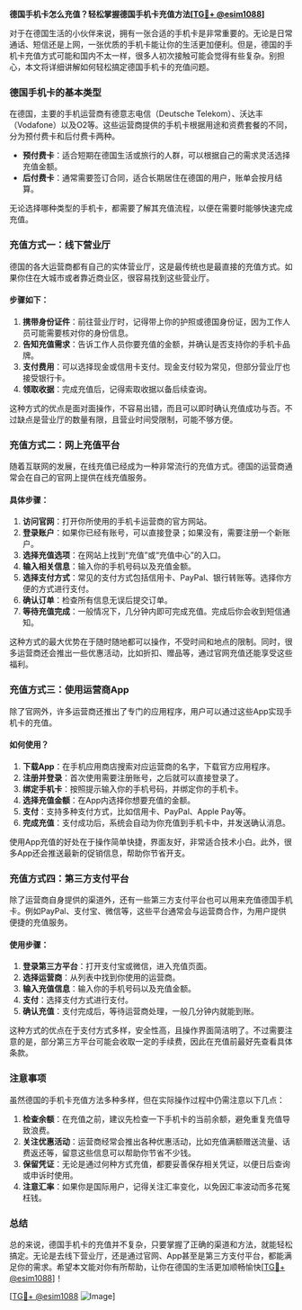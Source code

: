 **德国手机卡怎么充值？轻松掌握德国手机卡充值方法[[TG💪+ @esim1088](https://t.me/s/esim1088)]**

对于在德国生活的小伙伴来说，拥有一张合适的手机卡是非常重要的。无论是日常通话、短信还是上网，一张优质的手机卡能让你的生活更加便利。但是，德国的手机卡充值方式可能和国内不太一样，很多人初次接触可能会觉得有些复杂。别担心，本文将详细讲解如何轻松搞定德国手机卡的充值问题。

### 德国手机卡的基本类型

在德国，主要的手机运营商有德意志电信（Deutsche Telekom）、沃达丰（Vodafone）以及O2等。这些运营商提供的手机卡根据用途和资费套餐的不同，分为预付费卡和后付费卡两种。

- **预付费卡**：适合短期在德国生活或旅行的人群，可以根据自己的需求灵活选择充值金额。
- **后付费卡**：通常需要签订合同，适合长期居住在德国的用户，账单会按月结算。

无论选择哪种类型的手机卡，都需要了解其充值流程，以便在需要时能够快速完成充值。

### 充值方式一：线下营业厅

德国的各大运营商都有自己的实体营业厅，这是最传统也是最直接的充值方式。如果你住在大城市或者靠近商业区，很容易找到这些营业厅。

#### 步骤如下：
1. **携带身份证件**：前往营业厅时，记得带上你的护照或德国身份证，因为工作人员可能需要核对你的身份信息。
2. **告知充值需求**：告诉工作人员你要充值的金额，并确认是否支持你的手机卡品牌。
3. **支付费用**：可以选择现金或信用卡支付。现金支付较为常见，但部分营业厅也接受银行卡。
4. **领取收据**：完成充值后，记得索取收据以备后续查询。

这种方式的优点是面对面操作，不容易出错，而且可以即时确认充值成功与否。不过缺点是营业厅的数量有限，且营业时间受限制，可能不够方便。

### 充值方式二：网上充值平台

随着互联网的发展，在线充值已经成为一种非常流行的充值方式。德国的运营商通常会在自己的官网上提供在线充值服务。

#### 具体步骤：
1. **访问官网**：打开你所使用的手机卡运营商的官方网站。
2. **登录账户**：如果你已经有账号，可以直接登录；如果没有，需要注册一个新账户。
3. **选择充值选项**：在网站上找到“充值”或“充值中心”的入口。
4. **输入相关信息**：输入你的手机号码以及充值金额。
5. **选择支付方式**：常见的支付方式包括信用卡、PayPal、银行转账等。选择你方便的方式进行支付。
6. **确认订单**：检查所有信息无误后提交订单。
7. **等待充值完成**：一般情况下，几分钟内即可完成充值。完成后你会收到短信通知。

这种方式的最大优势在于随时随地都可以操作，不受时间和地点的限制。同时，很多运营商还会推出一些优惠活动，比如折扣、赠品等，通过官网充值还能享受这些福利。

### 充值方式三：使用运营商App

除了官网外，许多运营商还推出了专门的应用程序，用户可以通过这些App实现手机卡的充值。

#### 如何使用？
1. **下载App**：在手机应用商店搜索对应运营商的名字，下载官方应用程序。
2. **注册并登录**：首次使用需要注册账号，之后就可以直接登录了。
3. **绑定手机卡**：按照提示输入你的手机号码，并绑定你的手机卡。
4. **选择充值金额**：在App内选择你想要充值的金额。
5. **支付**：支持多种支付方式，比如信用卡、PayPal、Apple Pay等。
6. **完成充值**：支付成功后，系统会自动为你充值到手机卡中，并发送确认消息。

使用App充值的好处在于操作简单快捷，界面友好，非常适合技术小白。此外，很多App还会推送最新的促销信息，帮助你节省开支。

### 充值方式四：第三方支付平台

除了运营商自身提供的渠道外，还有一些第三方支付平台也可以用来充值德国手机卡。例如PayPal、支付宝、微信等，这些平台通常会与运营商合作，为用户提供便捷的充值服务。

#### 使用步骤：
1. **登录第三方平台**：打开支付宝或微信，进入充值页面。
2. **选择运营商**：从列表中找到你使用的运营商。
3. **输入充值信息**：输入你的手机号码以及充值金额。
4. **支付**：选择支付方式进行支付。
5. **确认充值**：支付完成后，等待运营商处理，一般几分钟内就能到账。

这种方式的优点在于支付方式多样，安全性高，且操作界面简洁明了。不过需要注意的是，部分第三方平台可能会收取一定的手续费，因此在充值前最好先查看具体条款。

### 注意事项

虽然德国的手机卡充值方法多种多样，但在实际操作过程中仍需注意以下几点：

1. **检查余额**：在充值之前，建议先检查一下手机卡的当前余额，避免重复充值导致浪费。
2. **关注优惠活动**：运营商经常会推出各种优惠活动，比如充值满额赠送流量、话费返还等，留意这些信息可以帮助你节省不少钱。
3. **保留凭证**：无论是通过何种方式充值，都要妥善保存相关凭证，以便日后查询或申诉时使用。
4. **注意汇率**：如果你是国际用户，记得关注汇率变化，以免因汇率波动而多花冤枉钱。

### 总结

总的来说，德国手机卡的充值并不复杂，只要掌握了正确的渠道和方法，就能轻松搞定。无论是去线下营业厅，还是通过官网、App甚至是第三方支付平台，都能满足你的需求。希望本文能对你有所帮助，让你在德国的生活更加顺畅愉快[[TG💪+ @esim1088](https://t.me/s/esim1088)]！

[[TG💪+ @esim1088](https://t.me/s/esim1088) ![Image](https://i.postimg.cc/4NQfJmqS/Snipaste-2025-05-13-00-14-12.png)]